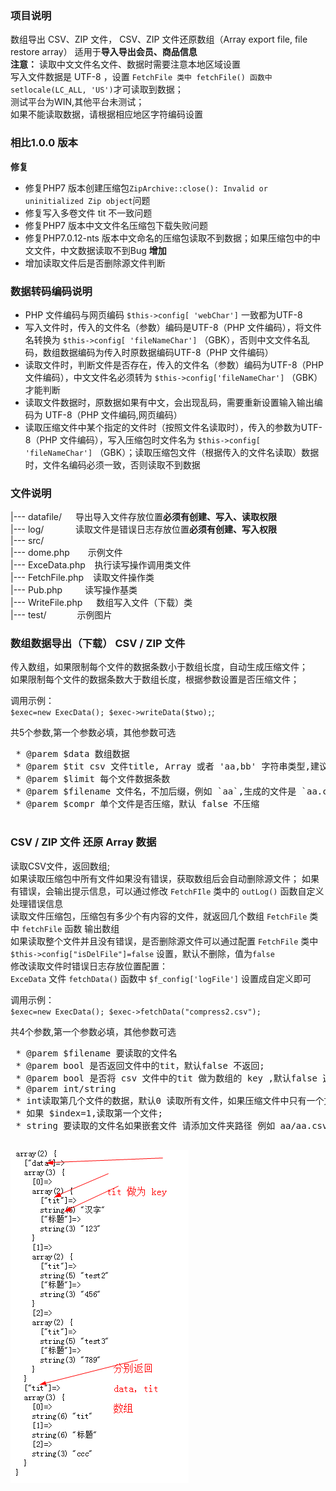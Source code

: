 ### 项目说明
数组导出 CSV、ZIP 文件， CSV、ZIP 文件还原数组（Array export file, file restore array）
适用于**导入导出会员、商品信息**<br/>
**注意：** 读取中文文件名文件、数据时需要注意本地区域设置<br/>
    写入文件数据是 UTF-8 ，设置 `FetchFile 类中 fetchFile() 函数中 setlocale(LC_ALL, 'US')`才可读取到数据；<br/>
    测试平台为WIN,其他平台未测试；<br/>
    如果不能读取数据，请根据相应地区字符编码设置 <br/>

### 相比1.0.0 版本
**修复**
- 修复PHP7 版本创建压缩包`ZipArchive::close(): Invalid or uninitialized Zip object`问题
- 修复写入多卷文件 tit 不一致问题
- 修复PHP7 版本中文文件名压缩包下载失败问题
- 修复PHP7.0.12-nts 版本中文命名的压缩包读取不到数据；如果压缩包中的中文文件，中文数据读取不到Bug
**增加**
- 增加读取文件后是否删除源文件判断

### 数据转码编码说明
- PHP 文件编码与网页编码 `$this->config[ 'webChar']` 一致都为UTF-8
- 写入文件时，传入的文件名（参数）编码是UTF-8（PHP 文件编码），将文件名转换为 `$this->config[ 'fileNameChar']` （GBK），否则中文文件名乱码，数组数据编码为传入时原数据编码UTF-8（PHP 文件编码）
- 读取文件时，判断文件是否存在，传入的文件名（参数）编码为UTF-8（PHP 文件编码），中文文件名必须转为 `$this->config['fileNameChar']` （GBK）才能判断
- 读取文件数据时，原数据如果有中文，会出现乱码，需要重新设置输入输出编码为 UTF-8（PHP 文件编码,网页编码）
- 读取压缩文件中某个指定的文件时（按照文件名读取时），传入的参数为UTF-8（PHP 文件编码），写入压缩包时文件名为 `$this->config[ 'fileNameChar']` （GBK）；读取压缩包文件（根据传入的文件名读取）数据时，文件名编码必须一致，否则读取不到数据

### 文件说明
|--- datafile/ &emsp;           导出导入文件存放位置**必须有创建、写入、读取权限**<br/>
|--- log/ &emsp; &emsp; &ensp;  读取文件是错误日志存放位置**必须有创建、写入权限**<br/>
|--- src/<br/>
    |--- dome.php &emsp;&ensp;  示例文件<br/>
    |--- ExceData.php &ensp;    执行读写操作调用类文件<br/>
    |--- FetchFile.php &ensp;   读取文件操作类<br/>
    |--- Pub.php &emsp;&emsp;   读写操作基类<br/>
    |--- WriteFile.php &emsp;   数组写入文件（下载）类<br/>
|--- test/&emsp;&emsp;&emsp;&ensp;示例图片<br/>

### 数组数据导出（下载） CSV / ZIP 文件
传入数组，如果限制每个文件的数据条数小于数组长度，自动生成压缩文件；<br/>
如果限制每个文件的数据条数大于数组长度，根据参数设置是否压缩文件；

调用示例：<br/>
`$exec=new ExecData();
 $exec->writeData($two);`;

共5个参数,第一个参数必填，其他参数可选
<pre>
 * @parem $data 数组数据
 * @parem $tit csv 文件title, Array 或者 'aa,bb' 字符串类型,建议数组长度与数据每个二维数据长度一致
 * @parem $limit 每个文件数据条数
 * @parem $filename 文件名，不加后缀，例如 `aa`,生成的文件是 `aa.csv /aa.zip`；默认文件名 `WriteFile->defaultFileName()`函数定义
 * @parem $compr 单个文件是否压缩，默认 false 不压缩
 </pre>

### CSV / ZIP 文件 还原 Array 数据
读取CSV文件，返回数组;<br/>
如果读取压缩包中所有文件如果没有错误，获取数组后会自动删除源文件；
如果有错误，会输出提示信息，可以通过修改 `FetchFIle` 类中的 `outLog()` 函数自定义处理错误信息<br/>
读取文件压缩包，压缩包有多少个有内容的文件，就返回几个数组 `FetchFile` 类中 `fetchFile` 函数 输出数组<br/>
如果读取整个文件并且没有错误，是否删除源文件可以通过配置 `FetchFile` 类中 `$this->config["isDelFile"]=false` 设置，默认不删除，值为`false`</br>
修改读取文件时错误日志存放位置配置：<br/>
`ExceData` 文件 `fetchData()` 函数中 `$f_config['logFile']` 设置成自定义即可

调用示例：<br/>
`$exec=new ExecData();
 $exec->fetchData("compress2.csv");`

共4个参数,第一个参数必填，其他参数可选
<pre>
 * @parem $filename 要读取的文件名
 * @parem bool 是否返回文件中的tit，默认false 不返回;
 * @parem bool 是否将 csv 文件中的tit 做为数组的 key ,默认false 返回索引数组
 * @parem int/string
 * int读取第几个文件的数据，默认0 读取所有文件，如果压缩文件中只有一个文件忽略此参数
 * 如果 $index=1,读取第一个文件;
 * string 要读取的文件名如果嵌套文件 请添加文件夹路径 例如 aa/aa.csv,$fileway 参数必须为 false
 </pre>

![数据图片示例](test/test.png)
